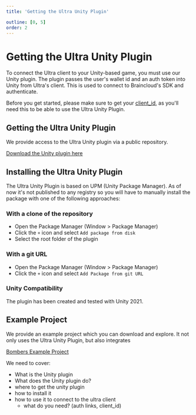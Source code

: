 ```yaml
---
title: 'Getting the Ultra Unity Plugin'

outline: [0, 5]
order: 2
---
```


# Getting the Ultra Unity Plugin

To connect the Ultra client to your Unity-based game, you must use our Unity plugin. The plugin passes the user's wallet id and an auth token into Unity from Ultra's client. This is used to connect to Braincloud's SDK and authenticate.

Before you get started, please make sure to get your [client_id](../web/get-client-id.md), as you'll need this to be able to use the Ultra Unity Plugin.

## Getting the Ultra Unity Plugin

We provide access to the Ultra Unity plugin via a public repository.

[Download the Unity plugin here](https://github.com/ultraio/unity-auth-plugin)

## Installing the Ultra Unity Plugin

The Ultra Unity Plugin is based on UPM (Unity Package Manager). As of now it's not published to any registry so you will have to manually install the package with one of the following approaches:

### With a clone of the repository

-   Open the Package Manager (Window > Package Manager)
-   Click the `+` icon and select `Add package from disk`
-   Select the root folder of the plugin

### With a git URL

-   Open the Package Manager (Window > Package Manager)
-   Click the `+` icon and select `Add Package from git URL`

### Unity Compatibility

The plugin has been created and tested with Unity 2021.

## Example Project

We provide an example project which you can download and explore. It not only uses the Ultra Unity Plugin, but also integrates

[Bombers Example Project](https://github.com/ultraio/unity-bombers)

We need to cover:

-   What is the Unity plugin
-   What does the Unity plugin do?
-   where to get the unity plugin
-   how to install it
-   how to use it to connect to the ultra client
    -   what do you need? (auth links, client_id)
